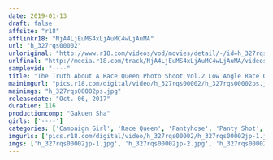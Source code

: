 ```yaml
---
date: 2019-01-13
draft: false
affsite: "r18"
afflinkr18: "NjA4LjEuMS4xLjAuMC4wLjAuMA"
url: "h_327rqs00002"
urloriginal: "http://www.r18.com/videos/vod/movies/detail/-/id=h_327rqs00002"
urlfinal: "http://media.r18.com/track/NjA4LjEuMS4xLjAuMC4wLjAuMA/videos/vod/movies/detail/-/id=h_327rqs00002"
samplevid: "----"
title: "The Truth About A Race Queen Photo Shoot Vol.2 Low Angle Race Queen Panties On Display!"
mainimgurl: "pics.r18.com/digital/video/h_327rqs00002/h_327rqs00002ps.jpg"
mainimgs: "h_327rqs00002ps.jpg"
releasedate: "Oct. 06, 2017"
duration: 116
productioncomp: "Gakuen Sha"
girls: ['----']
categories: ['Campaign Girl', 'Race Queen', 'Pantyhose', 'Panty Shot', 'Voyeur']
imgurls: ['pics.r18.com/digital/video/h_327rqs00002/h_327rqs00002jp-1.jpg', 'pics.r18.com/digital/video/h_327rqs00002/h_327rqs00002jp-2.jpg', 'pics.r18.com/digital/video/h_327rqs00002/h_327rqs00002jp-3.jpg', 'pics.r18.com/digital/video/h_327rqs00002/h_327rqs00002jp-4.jpg', 'pics.r18.com/digital/video/h_327rqs00002/h_327rqs00002jp-5.jpg', 'pics.r18.com/digital/video/h_327rqs00002/h_327rqs00002jp-6.jpg', 'pics.r18.com/digital/video/h_327rqs00002/h_327rqs00002jp-7.jpg', 'pics.r18.com/digital/video/h_327rqs00002/h_327rqs00002jp-8.jpg', 'pics.r18.com/digital/video/h_327rqs00002/h_327rqs00002jp-9.jpg', 'pics.r18.com/digital/video/h_327rqs00002/h_327rqs00002jp-10.jpg', 'pics.r18.com/digital/video/h_327rqs00002/h_327rqs00002jp-11.jpg', 'pics.r18.com/digital/video/h_327rqs00002/h_327rqs00002jp-12.jpg', 'pics.r18.com/digital/video/h_327rqs00002/h_327rqs00002jp-13.jpg', 'pics.r18.com/digital/video/h_327rqs00002/h_327rqs00002jp-14.jpg', 'pics.r18.com/digital/video/h_327rqs00002/h_327rqs00002jp-15.jpg', 'pics.r18.com/digital/video/h_327rqs00002/h_327rqs00002jp-16.jpg', 'pics.r18.com/digital/video/h_327rqs00002/h_327rqs00002jp-17.jpg', 'pics.r18.com/digital/video/h_327rqs00002/h_327rqs00002jp-18.jpg', 'pics.r18.com/digital/video/h_327rqs00002/h_327rqs00002jp-19.jpg', 'pics.r18.com/digital/video/h_327rqs00002/h_327rqs00002jp-20.jpg']
imgs: ['h_327rqs00002jp-1.jpg', 'h_327rqs00002jp-2.jpg', 'h_327rqs00002jp-3.jpg', 'h_327rqs00002jp-4.jpg', 'h_327rqs00002jp-5.jpg', 'h_327rqs00002jp-6.jpg', 'h_327rqs00002jp-7.jpg', 'h_327rqs00002jp-8.jpg', 'h_327rqs00002jp-9.jpg', 'h_327rqs00002jp-10.jpg', 'h_327rqs00002jp-11.jpg', 'h_327rqs00002jp-12.jpg', 'h_327rqs00002jp-13.jpg', 'h_327rqs00002jp-14.jpg', 'h_327rqs00002jp-15.jpg', 'h_327rqs00002jp-16.jpg', 'h_327rqs00002jp-17.jpg', 'h_327rqs00002jp-18.jpg', 'h_327rqs00002jp-19.jpg', 'h_327rqs00002jp-20.jpg']
---
```

